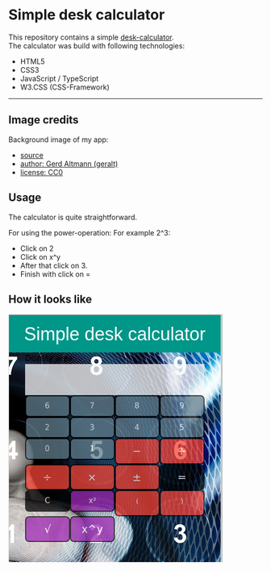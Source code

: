 # Simple desk calculator  

This repository contains a simple [desk-calculator](http://christianbender.github.io/desk-calculator).  
The calculator was build with following technologies:  
- HTML5  
- CSS3  
- JavaScript / TypeScript  
- W3.CSS (CSS-Framework)  

---

## Image credits  

Background image of my app:  
- [source](https://pixabay.com/de/gesch%C3%A4ftsmann-zahlen-taschenrechner-2953856/)  
- [author: Gerd Altmann (geralt)](https://pixabay.com/de/users/geralt-9301/)  
- [license: CC0](https://creativecommons.org/publicdomain/zero/1.0/deed.de)  

## Usage  

The calculator is quite straightforward.  

For using the power-operation: For example 2^3:  
- Click on 2  
- Click on x^y  
- After that click on 3.  
- Finish with click on =  

## How it looks like  

![how the app looks like](img/screenshot.png "The calculator")  